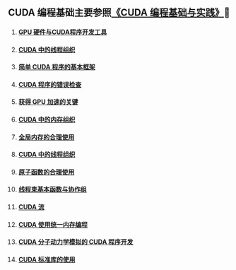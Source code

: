 ## CUDA 编程基础主要参照[《CUDA 编程基础与实践》](https://github.com/cvdong/CUDA/blob/main/CUDA%E7%BC%96%E7%A8%8B%E5%9F%BA%E7%A1%80/CUDA%E7%BC%96%E7%A8%8B-%E5%9F%BA%E7%A1%80%E4%B8%8E%E5%AE%9E%E8%B7%B5%20(%E6%A8%8A%E5%93%B2%E5%8B%87).pdf)💾

1. #### [GPU 硬件与CUDA程序开发工具](https://github.com/cvdong/CUDA/blob/main/CUDA%E7%BC%96%E7%A8%8B%E5%9F%BA%E7%A1%80/GPU%20%E7%A1%AC%E4%BB%B6%E4%B8%8ECUDA%E7%A8%8B%E5%BA%8F%E5%BC%80%E5%8F%91%E5%B7%A5%E5%85%B7/README.md)
2. #### [CUDA 中的线程组织]()
3. #### [简单 CUDA 程序的基本框架]()
4. #### [CUDA 程序的错误检查]()
5. #### [获得 GPU 加速的关键]()
6. #### [CUDA 中的内存组织]()
7. #### [全局内存的合理使用]()
8. #### [CUDA 中的线程组织]()
9. #### [原子函数的合理使用]()
10. #### [线程束基本函数与协作组]()
11. #### [CUDA 流]()
12. #### [CUDA 使用统一内存编程]()
13. #### [CUDA 分子动力学模拟的 CUDA 程序开发]()
14. #### [CUDA 标准库的使用]()
